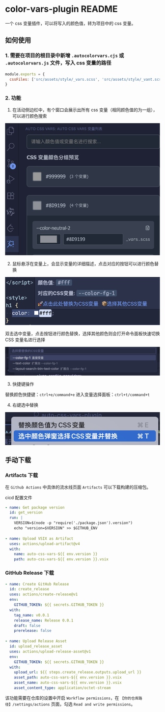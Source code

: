 # color-vars-plugin README

一个 css 变量插件，可以将写入的颜色值，转为项目中的 css 变量。

## 如何使用

### 1. 需要在项目的根目录中新增 `.autocolorvars.cjs` 或 `.autocolorvars.js` 文件，写入 css 变量的路径

```js
module.exports = {
  cssFiles: ['src/assets/style/_vars.scss', 'src/assets/style/_vant.scss']
}
```

### 2. 功能

1. 在活动侧边栏中，有个窗口会展示出所有 css 变量（相同颜色值的为一组），可以进行颜色搜索

![](https://github.com/xiaotianna/auto-css-vars-vs-plugin/blob/main/img/%E4%BE%A7%E8%BE%B9%E6%A0%8F%E9%A2%84%E8%A7%88.png?raw=true)

2. 鼠标悬浮在变量上，会显示变量的详细描述，点击对应的按钮可以进行颜色替换

![](https://github.com/xiaotianna/auto-css-vars-vs-plugin/blob/main/img/%E9%A2%9C%E8%89%B2hover.png?raw=true)

双击选中变量，点击按钮进行颜色替换，选择其他颜色则会打开命令面板快速切换 CSS 变量名进行选择

![](https://github.com/xiaotianna/auto-css-vars-vs-plugin/blob/main/img/%E5%85%B6%E4%BB%96%E9%A2%9C%E8%89%B2%E6%9B%BF%E6%8D%A2.png?raw=true)

3. 快捷键操作

替换颜色快捷键：`ctrl+e/command+e`
进入变量选择面板：`ctrl+t/command+t`

4. 右键选中替换

![](https://github.com/xiaotianna/auto-css-vars-vs-plugin/blob/main/img/%E5%8F%B3%E9%94%AE.png?raw=true)

## 手动下载

### Artifacts 下载

在 `Github Actions` 中具体的流水线页面 `Artifacts` 可以下载构建的压缩包。

cicd 配置文件

```yml
- name: Get package version
  id: get_version
  run: |
    VERSION=$(node -p "require('./package.json').version")
    echo "version=$VERSION" >> $GITHUB_ENV

- name: Upload VSIX as Artifact
  uses: actions/upload-artifact@v4
  with:
    name: auto-css-vars-${{ env.version }}
    path: auto-css-vars-${{ env.version }}.vsix
```

### GitHub Release 下载

```yml
- name: Create GitHub Release
  id: create_release
  uses: actions/create-release@v1
  env:
    GITHUB_TOKEN: ${{ secrets.GITHUB_TOKEN }}
  with:
    tag_name: v0.0.1
    release_name: Release 0.0.1
    draft: false
    prerelease: false

- name: Upload Release Asset
  id: upload_release_asset
  uses: actions/upload-release-asset@v1
  env:
    GITHUB_TOKEN: ${{ secrets.GITHUB_TOKEN }}
  with:
    upload_url: ${{ steps.create_release.outputs.upload_url }}
    asset_path: auto-css-vars-${{ env.version }}.vsix
    asset_name: auto-css-vars-${{ env.version }}.vsix
    asset_content_type: application/octet-stream
```

该功能需要在仓库的设置中开启 `Workflow permissions`，在 `【你的仓库路径】/settings/actions` 页面，勾选 `Read and write permissions`。
